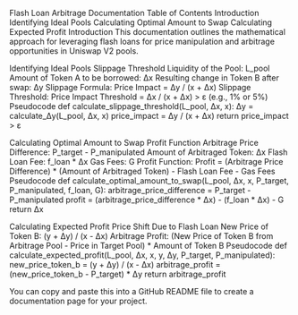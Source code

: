 Flash Loan Arbitrage Documentation
Table of Contents
Introduction
Identifying Ideal Pools
Calculating Optimal Amount to Swap
Calculating Expected Profit
<a name="introduction"></a> Introduction
This documentation outlines the mathematical approach for leveraging flash loans for price manipulation and arbitrage opportunities in Uniswap V2 pools.

<a name="identifying-ideal-pools"></a> Identifying Ideal Pools
Slippage Threshold
Liquidity of the Pool: L_pool
Amount of Token A to be borrowed: Δx
Resulting change in Token B after swap: Δy
Slippage Formula: Price Impact = Δy / (x + Δx)
Slippage Threshold: Price Impact Threshold = Δx / (x + Δx) > ε (e.g., 1% or 5%)
Pseudocode
def calculate_slippage_threshold(L_pool, Δx, x):
    Δy = calculate_Δy(L_pool, Δx, x)
    price_impact = Δy / (x + Δx)
    return price_impact > ε


<a name="calculating-optimal-amount-to-swap"></a> Calculating Optimal Amount to Swap
Profit Function
Arbitrage Price Difference: P_target - P_manipulated
Amount of Arbitraged Token: Δx
Flash Loan Fee: f_loan * Δx
Gas Fees: G
Profit Function: Profit = (Arbitrage Price Difference) * (Amount of Arbitraged Token) - Flash Loan Fee - Gas Fees
Pseudocode
def calculate_optimal_amount_to_swap(L_pool, Δx, x, P_target, P_manipulated, f_loan, G):
    arbitrage_price_difference = P_target - P_manipulated
    profit = (arbitrage_price_difference * Δx) - (f_loan * Δx) - G
    return Δx


<a name="calculating-expected-profit"></a> Calculating Expected Profit
Price Shift Due to Flash Loan
New Price of Token B: (y + Δy) / (x - Δx)
Arbitrage Profit: (New Price of Token B from Arbitrage Pool - Price in Target Pool) * Amount of Token B
Pseudocode
def calculate_expected_profit(L_pool, Δx, x, y, Δy, P_target, P_manipulated):
    new_price_token_b = (y + Δy) / (x - Δx)
    arbitrage_profit = (new_price_token_b - P_target) * Δy
    return arbitrage_profit


You can copy and paste this into a GitHub README file to create a documentation page for your project.
